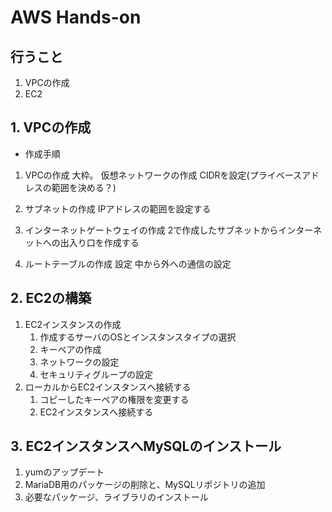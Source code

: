 # AWS Hands-on
## 行うこと
1. VPCの作成
2. EC2

## 1. VPCの作成
- 作成手順
1. VPCの作成
大枠。
仮想ネットワークの作成
CIDRを設定(プライベースアドレスの範囲を決める？)

2. サブネットの作成
IPアドレスの範囲を設定する

3. インターネットゲートウェイの作成
2で作成したサブネットからインターネットへの出入り口を作成する

4. ルートテーブルの作成
設定
中から外への通信の設定

## 2. EC2の構築
1. EC2インスタンスの作成
   1. 作成するサーバのOSとインスタンスタイプの選択
   2. キーペアの作成
   3. ネットワークの設定
   4. セキュリティグループの設定
2. ローカルからEC2インスタンスへ接続する
   1. コピーしたキーペアの権限を変更する
   2. EC2インスタンスへ接続する

## 3. EC2インスタンスへMySQLのインストール
1. yumのアップデート
2. MariaDB用のパッケージの削除と、MySQLリポジトリの追加
3. 必要なパッケージ、ライブラリのインストール
